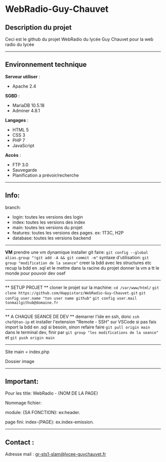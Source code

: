 # WebRadio-Guy-Chauvet

## **Description du projet**

Ceci est le github du projet WebRadio du lycée Guy Chauvet pour la web radio du lycée<br>

***
## **Environnement technique**
**Serveur utiliser** :
- Apache 2.4

**SGBD** :
- MariaDB 10.5.18
- Adminer 4.8.1

**Langages** :
- HTML 5
- CSS 3
- PHP 7
- JavaScript  

**Accès** :
- FTP 3.0
- Sauvegarde
- Planification a prévoir/recherche 

***

## **Info:** 

branch:
 - login: toutes les versions des login
 - index: toutes les versions des index
 - main: toutes les versions du projet
 - features: toutes les versions des pages. ex: 1T3C, H2P
 - database: toutes les versions backend

---
**VM**
prendre une vm dynamique
installer git
faire: `git config --global alias.group "!git add -A && git commit -m"`
syntaxe d'utilisation: `git group "modification de la seance"`
creer la bdd avec les structures etc
recup la bdd en .sql et le mettre dans la racine du projet
donner la vm a tt le monde pour pouvoir dev osef 

---
** SETUP PROJET **
cloner le projet sur la machine:
`cd /var/www/html/`
`git clone https://github.com/Happistarz/WebRadio-Guy-Chauvet.git`
`git config user.name "ton user name github"`
`git config user.mail tonmailgithub@domaine.fr`

---
** A CHAQUE SEANCE DE DEV **
demarrer l'ide en ssh, donc `ssh chef@ton-ip` et installer l'extension "Remote - SSH" sur VSCode si pas fais
import la bdd en .sql si besoin, sinon refaire
faire `git pull origin main` dans le terminal
dev,
finir par `git group "les modifications de la seance"` et `git push origin main`

---

Site main = index.php <br>

Dossier image <br>

<!--Css global qui s’appelle style.css et un css reset qui s’appelle reset.css <br>

Dossier html (toutes les pages) [NomDePage].html<br>

Dossier data (bdd) BDD-[NomDePage].php<br>

Dossier php [NomDePage].php<br>

Dossier JS [NomDePage].js<br>

etc..-->

***

## **Important:**

Pour les title: WebRadio - {NOM DE LA PAGE} <br>

Nommage fichier: <br>

  module: {SA FONCTION}: ex:header. <br>

  page fini: index-{PAGE}: ex.index-emission. <br>
***
## **Contact :**
Adresse mail : gr-sts1-slam@lycee-guychauvet.fr

